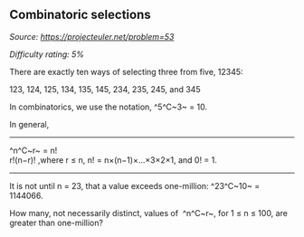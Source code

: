 Combinatoric selections
-----------------------

*Source: https://projecteuler.net/problem=53*


*Difficulty rating: 5%*

There are exactly ten ways of selecting three from five, 12345:

123, 124, 125, 134, 135, 145, 234, 235, 245, and 345

In combinatorics, we use the notation, ^5^C~3~ = 10.

In general,

  ------------------------ ------------------------ ------------------------
  ^n^C~r~ =
  n!\
  r!(n−r)!
  ,where r ≤ n, n! =
  n×(n−1)×...×3×2×1, and
  0! = 1.
  ------------------------ ------------------------ ------------------------

It is not until n = 23, that a value exceeds one-million: ^23^C~10~ =
1144066.

How many, not necessarily distinct, values of  ^n^C~r~, for 1 ≤ n ≤ 100,
are greater than one-million?
